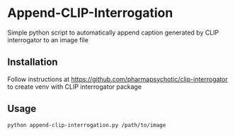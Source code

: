 # Append-CLIP-Interrogation
Simple python script to automatically append caption generated by CLIP interrogator to an image file

## Installation
Follow instructions at https://github.com/pharmapsychotic/clip-interrogator to create venv with CLIP interrogator package

## Usage
`python append-clip-interrogation.py /path/to/image`
